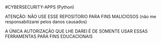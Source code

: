 #CYBERSECURITY-APPS (Python)

ATENÇÃO: NÃO USE ESSE REPOSITORIO PARA FINS MALICIOSOS (não me responsabilizarei pelos danos causados)

A ÚNICA AUTORIZAÇÃO QUE LHE DAREI É DE SOMENTE USAR ESSAS FERRAMENTAS PARA FINS EDUCACIONAIS
